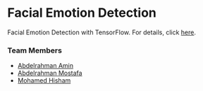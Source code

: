 # Facial Emotion Detection

Facial Emotion Detection with TensorFlow. For details, click [here](Writerside/topics/main.md).

### Team Members
* [Abdelrahman Amin](https://github.com/Abdelrahman-Amen)
* [Abdelrahman Mostafa](https://github.com/Eng-Abdelrahman-Mostafa-Mohamed)
* [Mohamed Hisham](https://github.com/MH0386)
